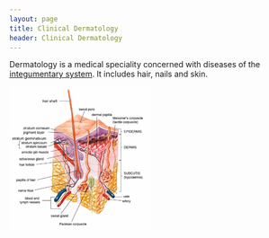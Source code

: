 ```yaml
---
layout: page
title: Clinical Dermatology
header: Clinical Dermatology
---
```


Dermatology is a medical speciality concerned with diseases of the [integumentary system](http://en.wikipedia.org/wiki/Integumentary_system). It includes hair, nails and skin.

<img src='assets/images/skin/250px-Skin.png'/>
